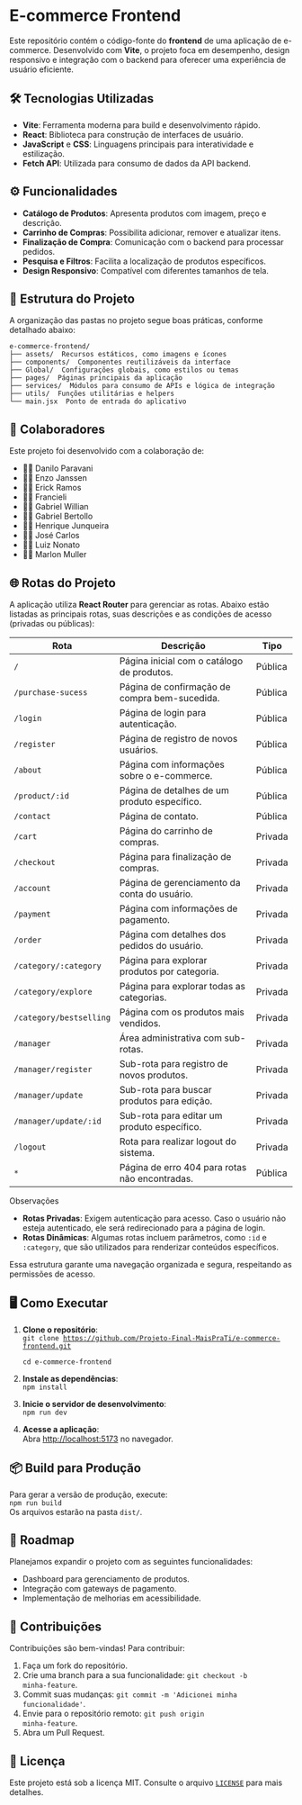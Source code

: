 # E-commerce Frontend

Este repositório contém o código-fonte do **frontend** de uma aplicação de e-commerce. Desenvolvido com **Vite**, o projeto foca em desempenho, design responsivo e integração com o backend para oferecer uma experiência de usuário eficiente.

## 🛠️ Tecnologias Utilizadas

- **Vite**: Ferramenta moderna para build e desenvolvimento rápido.
- **React**: Biblioteca para construção de interfaces de usuário.
- **JavaScript** e **CSS**: Linguagens principais para interatividade e estilização.
- **Fetch API**: Utilizada para consumo de dados da API backend.

## ⚙️ Funcionalidades

- **Catálogo de Produtos**: Apresenta produtos com imagem, preço e descrição.
- **Carrinho de Compras**: Possibilita adicionar, remover e atualizar itens.
- **Finalização de Compra**: Comunicação com o backend para processar pedidos.
- **Pesquisa e Filtros**: Facilita a localização de produtos específicos.
- **Design Responsivo**: Compatível com diferentes tamanhos de tela.

## 📂 Estrutura do Projeto

A organização das pastas no projeto segue boas práticas, conforme detalhado abaixo:
```
e-commerce-frontend/ 
├── assets/  Recursos estáticos, como imagens e ícones
├── components/  Componentes reutilizáveis da interface
├── Global/  Configurações globais, como estilos ou temas
├── pages/  Páginas principais da aplicação
├── services/  Módulos para consumo de APIs e lógica de integração
├── utils/  Funções utilitárias e helpers
└── main.jsx  Ponto de entrada do aplicativo
```
## 👥 Colaboradores

Este projeto foi desenvolvido com a colaboração de:

- 👨‍💻 Danilo Paravani 
- 👨‍💻 Enzo Janssen
- 👨‍💻 Erick Ramos  
- 👩‍💻 Francieli  
- 👨‍💻 Gabriel Willian  
- 👨‍💻 Gabriel Bertollo
- 👨‍💻 Henrique Junqueira  
- 👨‍💻 José Carlos  
- 👨‍💻 Luiz Nonato  
- 👨‍💻 Marlon Muller  

## 🌐 Rotas do Projeto

A aplicação utiliza **React Router** para gerenciar as rotas. Abaixo estão listadas as principais rotas, suas descrições e as condições de acesso (privadas ou públicas):

| Rota                      | Descrição                                                       | Tipo       |
|---------------------------|-----------------------------------------------------------------|------------|
| `/`                       | Página inicial com o catálogo de produtos.                    | Pública    |
| `/purchase-sucess`        | Página de confirmação de compra bem-sucedida.                 | Pública    |
| `/login`                  | Página de login para autenticação.                            | Pública    |
| `/register`               | Página de registro de novos usuários.                         | Pública    |
| `/about`                  | Página com informações sobre o e-commerce.                    | Pública    |
| `/product/:id`            | Página de detalhes de um produto específico.                  | Pública    |
| `/contact`                | Página de contato.                                            | Pública    |
| `/cart`                   | Página do carrinho de compras.                                | Privada    |
| `/checkout`               | Página para finalização de compras.                          | Privada    |
| `/account`                | Página de gerenciamento da conta do usuário.                 | Privada    |
| `/payment`                | Página com informações de pagamento.                         | Privada    |
| `/order`                  | Página com detalhes dos pedidos do usuário.                  | Privada    |
| `/category/:category`     | Página para explorar produtos por categoria.                 | Privada    |
| `/category/explore`       | Página para explorar todas as categorias.                    | Privada    |
| `/category/bestselling`   | Página com os produtos mais vendidos.                        | Privada    |
| `/manager`                | Área administrativa com sub-rotas.                           | Privada    |
| `/manager/register`       | Sub-rota para registro de novos produtos.                    | Privada    |
| `/manager/update`         | Sub-rota para buscar produtos para edição.                   | Privada    |
| `/manager/update/:id`     | Sub-rota para editar um produto específico.                  | Privada    |
| `/logout`                 | Rota para realizar logout do sistema.                        | Privada    |
| `*`                       | Página de erro 404 para rotas não encontradas.               | Pública    |

Observações
- **Rotas Privadas**: Exigem autenticação para acesso. Caso o usuário não esteja autenticado, ele será redirecionado para a página de login.
- **Rotas Dinâmicas**: Algumas rotas incluem parâmetros, como `:id` e `:category`, que são utilizados para renderizar conteúdos específicos.

Essa estrutura garante uma navegação organizada e segura, respeitando as permissões de acesso.

## 🖥️ Como Executar

1. **Clone o repositório**:  
   <code>git clone https://github.com/Projeto-Final-MaisPraTi/e-commerce-frontend.git  
   cd e-commerce-frontend</code>

2. **Instale as dependências**:  
   <code>npm install</code>

3. **Inicie o servidor de desenvolvimento**:  
   <code>npm run dev</code>

4. **Acesse a aplicação**:  
   Abra [http://localhost:5173](http://localhost:5173) no navegador.

## 📦 Build para Produção

Para gerar a versão de produção, execute:  
<code>npm run build</code>  
Os arquivos estarão na pasta <code>dist/</code>.

## 🚀 Roadmap

Planejamos expandir o projeto com as seguintes funcionalidades:
- Dashboard para gerenciamento de produtos.
- Integração com gateways de pagamento.
- Implementação de melhorias em acessibilidade.

## 🤝 Contribuições

Contribuições são bem-vindas! Para contribuir:
1. Faça um fork do repositório.
2. Crie uma branch para a sua funcionalidade: <code>git checkout -b minha-feature</code>.
3. Commit suas mudanças: <code>git commit -m 'Adicionei minha funcionalidade'</code>.
4. Envie para o repositório remoto: <code>git push origin minha-feature</code>.
5. Abra um Pull Request.

## 📜 Licença

Este projeto está sob a licença MIT. Consulte o arquivo <code>[LICENSE](LICENSE)</code> para mais detalhes.
